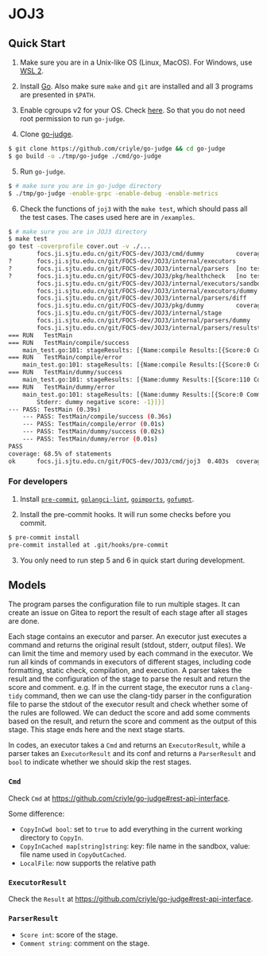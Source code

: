 # JOJ3

## Quick Start

1. Make sure you are in a Unix-like OS (Linux, MacOS). For Windows, use [WSL 2](https://learn.microsoft.com/en-us/windows/wsl/install).

2. Install [Go](https://go.dev/doc/install). Also make sure `make` and `git` are installed and all 3 programs are presented in `$PATH`.

3. Enable cgroups v2 for your OS. Check [here](https://stackoverflow.com/a/73376219/13724598). So that you do not need root permission to run `go-judge`.

4. Clone [go-judge](https://github.com/criyle/go-judge).
```bash
$ git clone https://github.com/criyle/go-judge && cd go-judge
$ go build -o ./tmp/go-judge ./cmd/go-judge
```

5. Run `go-judge`.
```bash
$ # make sure you are in go-judge directory
$ ./tmp/go-judge -enable-grpc -enable-debug -enable-metrics
```

6. Check the functions of `joj3` with the `make test`, which should pass all the test cases. The cases used here are in `/examples`.
```bash
$ # make sure you are in JOJ3 directory
$ make test
go test -coverprofile cover.out -v ./...
        focs.ji.sjtu.edu.cn/git/FOCS-dev/JOJ3/cmd/dummy         coverage: 0.0% of statements
?       focs.ji.sjtu.edu.cn/git/FOCS-dev/JOJ3/internal/executors        [no test files]
?       focs.ji.sjtu.edu.cn/git/FOCS-dev/JOJ3/internal/parsers  [no test files]
?       focs.ji.sjtu.edu.cn/git/FOCS-dev/JOJ3/pkg/healthcheck   [no test files]
        focs.ji.sjtu.edu.cn/git/FOCS-dev/JOJ3/internal/executors/sandbox                coverage: 0.0% of statements
        focs.ji.sjtu.edu.cn/git/FOCS-dev/JOJ3/internal/executors/dummy          coverage: 0.0% of statements
        focs.ji.sjtu.edu.cn/git/FOCS-dev/JOJ3/internal/parsers/diff             coverage: 0.0% of statements
        focs.ji.sjtu.edu.cn/git/FOCS-dev/JOJ3/pkg/dummy         coverage: 0.0% of statements
        focs.ji.sjtu.edu.cn/git/FOCS-dev/JOJ3/internal/stage            coverage: 0.0% of statements
        focs.ji.sjtu.edu.cn/git/FOCS-dev/JOJ3/internal/parsers/dummy            coverage: 0.0% of statements
        focs.ji.sjtu.edu.cn/git/FOCS-dev/JOJ3/internal/parsers/resultstatus             coverage: 0.0% of statements
=== RUN   TestMain
=== RUN   TestMain/compile/success
    main_test.go:101: stageResults: [{Name:compile Results:[{Score:0 Comment:}]} {Name:run Results:[{Score:100 Comment:executor status: run time: 1867950 ns, memory: 10813440 bytes} {Score:100 Comment:executor status: run time: 1948947 ns, memory: 10813440 bytes}]}]
=== RUN   TestMain/compile/error
    main_test.go:101: stageResults: [{Name:compile Results:[{Score:0 Comment:Unexpected executor status: Nonzero Exit Status.}]}]
=== RUN   TestMain/dummy/success
    main_test.go:101: stageResults: [{Name:dummy Results:[{Score:110 Comment:dummy comment + comment from toml conf}]}]
=== RUN   TestMain/dummy/error
    main_test.go:101: stageResults: [{Name:dummy Results:[{Score:0 Comment:Unexpected executor status: Nonzero Exit Status.
        Stderr: dummy negative score: -1}]}]
--- PASS: TestMain (0.39s)
    --- PASS: TestMain/compile/success (0.36s)
    --- PASS: TestMain/compile/error (0.01s)
    --- PASS: TestMain/dummy/success (0.02s)
    --- PASS: TestMain/dummy/error (0.01s)
PASS
coverage: 68.5% of statements
ok      focs.ji.sjtu.edu.cn/git/FOCS-dev/JOJ3/cmd/joj3  0.403s  coverage: 68.5% of statements
```

### For developers

1. Install [`pre-commit`](https://pre-commit.com/), [`golangci-lint`](https://golangci-lint.run), [`goimports`](https://golang.org/x/tools/cmd/goimports), [`gofumpt`](https://github.com/mvdan/gofumpt).

2. Install the pre-commit hooks. It will run some checks before you commit.
```bash
$ pre-commit install
pre-commit installed at .git/hooks/pre-commit
```

3. You only need to run step 5 and 6 in quick start during development.

## Models

The program parses the configuration file to run multiple stages. It can create an issue on Gitea to report the result of each stage after all stages are done.

Each stage contains an executor and parser. An executor just executes a command and returns the original result (stdout, stderr, output files). We can limit the time and memory used by each command in the executor. We run all kinds of commands in executors of different stages, including code formatting, static check, compilation, and execution. A parser takes the result and the configuration of the stage to parse the result and return the score and comment. e.g. If in the current stage, the executor runs a `clang-tidy` command, then we can use the clang-tidy parser in the configuration file to parse the stdout of the executor result and check whether some of the rules are followed. We can deduct the score and add some comments based on the result, and return the score and comment as the output of this stage. This stage ends here and the next stage starts.

In codes, an executor takes a `Cmd` and returns an `ExecutorResult`, while a parser takes an `ExecutorResult` and its conf and returns a `ParserResult` and `bool` to indicate whether we should skip the rest stages.

### `Cmd`

Check `Cmd` at <https://github.com/criyle/go-judge#rest-api-interface>.

Some difference:

-   `CopyInCwd bool`: set to `true` to add everything in the current working directory to `CopyIn`.
-   `CopyInCached map[string]string`: key: file name in the sandbox, value: file name used in `CopyOutCached`.
-   `LocalFile`: now supports the relative path

### `ExecutorResult`

Check the `Result` at <https://github.com/criyle/go-judge#rest-api-interface>.

### `ParserResult`

-   `Score int`: score of the stage.
-   `Comment string`: comment on the stage.
